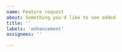 ```yaml
---
name: Feature request
about: Something you'd like to see added
title: ''
labels: 'enhancement'
assignees: ''

---
```

